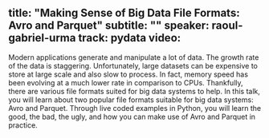 title: "Making Sense of Big Data File Formats: Avro and Parquet"
subtitle: ""
speaker: raoul-gabriel-urma
track: pydata
video:
---
Modern applications generate and manipulate a lot of data. The growth rate of the data is staggering. Unfortunately, large datasets can be expensive to store at large scale and also slow to process. In fact, memory speed has been evolving at a much lower rate in comparison to CPUs. Thankfully, there are various file formats suited for big data systems to help. In this talk, you will learn about two popular file formats suitable for big data systems: Avro and Parquet. Through live coded examples in Python, you will learn the good, the bad, the ugly, and how you can make use of Avro and Parquet in practice.